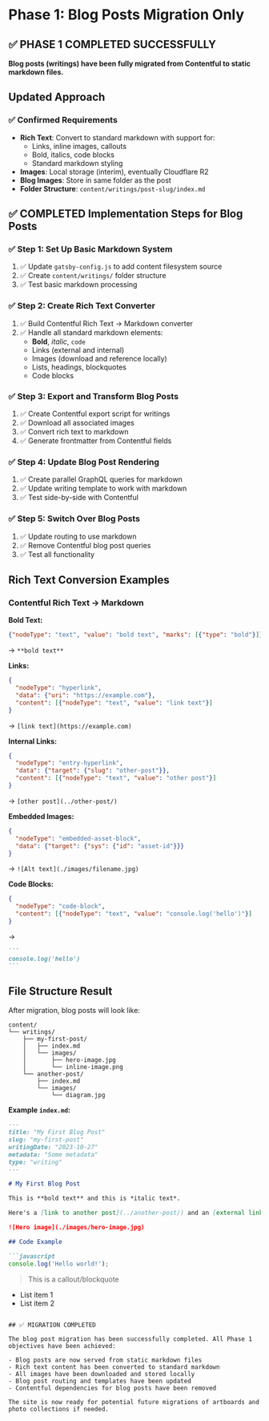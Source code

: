 # Phase 1: Blog Posts Migration Only

## ✅ PHASE 1 COMPLETED SUCCESSFULLY
**Blog posts (writings) have been fully migrated from Contentful to static markdown files.**

## Updated Approach

### ✅ Confirmed Requirements
- **Rich Text**: Convert to standard markdown with support for:
  - Links, inline images, callouts
  - Bold, italics, code blocks
  - Standard markdown styling
- **Images**: Local storage (interim), eventually Cloudflare R2
- **Blog Images**: Store in same folder as the post
- **Folder Structure**: `content/writings/post-slug/index.md`

## ✅ COMPLETED Implementation Steps for Blog Posts

### ✅ Step 1: Set Up Basic Markdown System
1. ✅ Update `gatsby-config.js` to add content filesystem source
2. ✅ Create `content/writings/` folder structure
3. ✅ Test basic markdown processing

### ✅ Step 2: Create Rich Text Converter
1. ✅ Build Contentful Rich Text → Markdown converter
2. ✅ Handle all standard markdown elements:
   - **Bold**, *italic*, `code`
   - Links (external and internal)
   - Images (download and reference locally)
   - Lists, headings, blockquotes
   - Code blocks

### ✅ Step 3: Export and Transform Blog Posts
1. ✅ Create Contentful export script for writings
2. ✅ Download all associated images
3. ✅ Convert rich text to markdown
4. ✅ Generate frontmatter from Contentful fields

### ✅ Step 4: Update Blog Post Rendering
1. ✅ Create parallel GraphQL queries for markdown
2. ✅ Update writing template to work with markdown
3. ✅ Test side-by-side with Contentful

### ✅ Step 5: Switch Over Blog Posts
1. ✅ Update routing to use markdown
2. ✅ Remove Contentful blog post queries
3. ✅ Test all functionality

## Rich Text Conversion Examples

### Contentful Rich Text → Markdown

**Bold Text:**
```json
{"nodeType": "text", "value": "bold text", "marks": [{"type": "bold"}]}
```
→ `**bold text**`

**Links:**
```json
{
  "nodeType": "hyperlink",
  "data": {"uri": "https://example.com"},
  "content": [{"nodeType": "text", "value": "link text"}]
}
```
→ `[link text](https://example.com)`

**Internal Links:**
```json
{
  "nodeType": "entry-hyperlink", 
  "data": {"target": {"slug": "other-post"}},
  "content": [{"nodeType": "text", "value": "other post"}]
}
```
→ `[other post](../other-post/)`

**Embedded Images:**
```json
{
  "nodeType": "embedded-asset-block",
  "data": {"target": {"sys": {"id": "asset-id"}}}
}
```
→ `![Alt text](./images/filename.jpg)`

**Code Blocks:**
```json
{
  "nodeType": "code-block",
  "content": [{"nodeType": "text", "value": "console.log('hello')"}]
}
```
→ 
````markdown
```
console.log('hello')
```
````

## File Structure Result

After migration, blog posts will look like:

```
content/
└── writings/
    ├── my-first-post/
    │   ├── index.md
    │   └── images/
    │       ├── hero-image.jpg
    │       └── inline-image.png
    └── another-post/
        ├── index.md
        └── images/
            └── diagram.jpg
```

**Example `index.md`:**
```markdown
---
title: "My First Blog Post"
slug: "my-first-post"
writingDate: "2023-10-27"
metadata: "Some metadata"
type: "writing"
---

# My First Blog Post

This is **bold text** and this is *italic text*.

Here's a [link to another post](../another-post/) and an [external link](https://example.com).

![Hero image](./images/hero-image.jpg)

## Code Example

```javascript
console.log('Hello world!');
```

> This is a callout/blockquote

- List item 1
- List item 2
```

## ✅ MIGRATION COMPLETED

The blog post migration has been successfully completed. All Phase 1 objectives have been achieved:

- Blog posts are now served from static markdown files
- Rich text content has been converted to standard markdown
- All images have been downloaded and stored locally
- Blog post routing and templates have been updated
- Contentful dependencies for blog posts have been removed

The site is now ready for potential future migrations of artboards and photo collections if needed.
